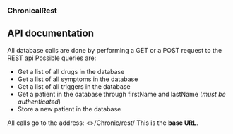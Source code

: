 ### ChronicalRest
## API documentation
All database calls are done by performing a GET or a POST request to the REST api
Possible queries are:
- Get a list of all drugs in the database
- Get a list of all symptoms in the database
- Get a list of all triggers in the database
- Get a patient in the database through firstName and lastName (*must be authenticated*)
- Store a new patient in the database

All calls go to the address: <<server ip>>/Chronic/rest/
This is the **base URL**.

